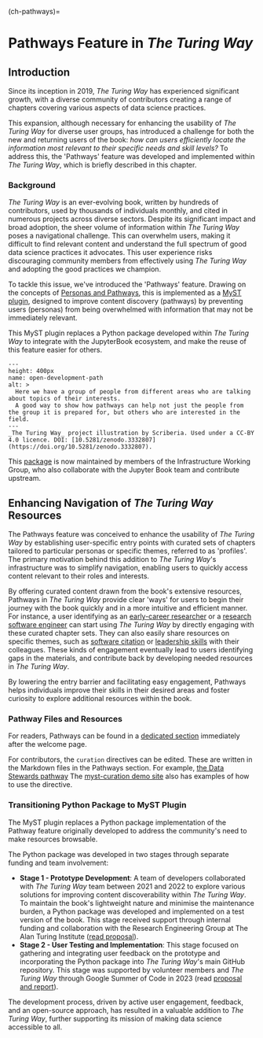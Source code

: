 (ch-pathways)=
# Pathways Feature in *The Turing Way*

## Introduction

Since its inception in 2019, *The Turing Way* has experienced significant growth, with a diverse community of contributors creating a range of chapters covering various aspects of data science practices.

This expansion, although necessary for enhancing the usability of *The Turing Way* for diverse user groups, has introduced a challenge for both the new and returning users of the book: *how can users efficiently locate the information most relevant to their specific needs and skill levels?*
To address this, the 'Pathways' feature was developed and implemented within *The Turing Way*, which is briefly described in this chapter.

### Background

*The Turing Way* is an ever-evolving book, written by hundreds of contributors, used by thousands of individuals monthly, and cited in numerous projects across diverse sectors.
Despite its significant impact and broad adoption, the sheer volume of information within *The Turing Way* poses a navigational challenge.
This can overwhelm users, making it difficult to find relevant content and understand the full spectrum of good data science practices it advocates.
This user experience risks discouraging community members from effectively using *The Turing Way* and adopting the good practices we champion.

To tackle this issue, we've introduced the 'Pathways' feature.
Drawing on the concepts of [Personas and Pathways](#pd-persona), this is implemented as a [MyST plugin](https://github.com/the-turing-way/myst-curation), designed to improve content discovery (pathways) by preventing users (personas) from being overwhelmed with information that may not be immediately relevant.

This MyST plugin replaces a Python package developed within *The Turing Way* to integrate with the JupyterBook ecosystem, and make the reuse of this feature easier for others.

```{figure} ../figures/open-development-path.jpg
---
height: 400px
name: open-development-path
alt: >
  Here we have a group of people from different areas who are talking about topics of their interests.
  A good way to show how pathways can help not just the people from the group it is prepared for, but others who are interested in the field.
---
_The Turing Way_ project illustration by Scriberia. Used under a CC-BY 4.0 licence. DOI: [10.5281/zenodo.3332807](https://doi.org/10.5281/zenodo.3332807).
```

This [package](https://github.com/the-turing-way/myst-curation) is now maintained by members of the Infrastructure Working Group, who also collaborate with the Jupyter Book team and contribute upstream.

## Enhancing Navigation of *The Turing Way* Resources

The Pathways feature was conceived to enhance the usability of *The Turing Way* by establishing user-specific entry points with curated sets of chapters tailored to particular personas or specific themes, referred to as 'profiles'.
The primary motivation behind this addition to *The Turing Way*'s infrastructure was to simplify navigation, enabling users to quickly access content relevant to their roles and interests.

By offering curated content drawn from the book's extensive resources, Pathways in *The Turing Way* provide clear 'ways' for users to begin their journey with the book quickly and in a more intuitive and efficient manner.
For instance, a user identifying as an [early-career researcher](#pathway-early-career-researchers) or a [research software engineer](#pathway-research-software-engineers) can start using *The Turing Way* by directly engaging with these curated chapter sets.
They can also easily share resources on specific themes, such as [software citation](#pathway-software-citation) or [leadership skills](#pathway-project-leaders) with their colleagues.
These kinds of engagement eventually lead to users identifying gaps in the materials, and contribute back by developing needed resources in *The Turing Way*.

By lowering the entry barrier and facilitating easy engagement, Pathways helps individuals improve their skills in their desired areas and foster curiosity to explore additional resources within the book.

### Pathway Files and Resources

For readers, Pathways can be found in a [dedicated section](#pw) immediately after the welcome page.

For contributors, the `curation` directives can be edited.
These are written in the Markdown files in the Pathways section.
For example, [the Data Stewards pathway](https://github.com/the-turing-way/the-turing-way/blob/main/book/website/pathways/pathways-data-stewards.md)
The [myst-curation demo site](https://the-turing-way.github.io/myst-curation/) also has examples of how to use the directive.

### Transitioning Python Package to MyST Plugin

The MyST plugin replaces a Python package implementation of the Pathway feature originally developed to address the community's need to make resources browsable.

The Python package was developed in two stages through separate funding and team involvement:

  * **Stage 1 - Prototype Development**: A team of developers collaborated with *The Turing Way* team between 2021 and 2022 to explore various solutions for improving content discoverability within *The Turing Way*.
To maintain the book's lightweight nature and minimise the maintenance burden, a Python package was developed and implemented on a test version of the book.
This stage received support through internal funding and collaboration with the Research Engineering Group at The Alan Turing Institute ([read proposal](https://github.com/the-turing-way/project-management/blob/main/proposals/2021-07-ux-funding-turing.md)).
  * **Stage 2 - User Testing and Implementation**: This stage focused on gathering and integrating user feedback on the prototype and incorporating the Python package into *The Turing Way*'s main GitHub repository.
This stage was supported by volunteer members and *The Turing Way* through Google Summer of Code in 2023 (read [proposal and report](https://github.com/the-turing-way/pathways/)).

The development process, driven by active user engagement, feedback, and an open-source approach, has resulted in a valuable addition to *The Turing Way*, further supporting its mission of making data science accessible to all.
